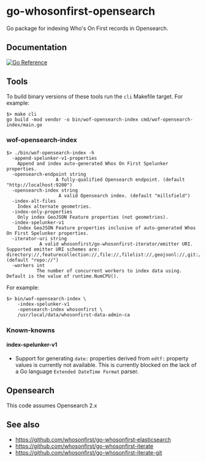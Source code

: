 # go-whosonfirst-opensearch
Go package for indexing Who's On First records in Opensearch.

## Documentation

[![Go Reference](https://pkg.go.dev/badge/github.com/sfomuseum/go-whosonfirst-opensearch.svg)](https://pkg.go.dev/github.com/sfomuseum/go-whosonfirst-opensearch)

## Tools

To build binary versions of these tools run the `cli` Makefile target. For example:

```
$> make cli
go build -mod vendor -o bin/wof-opensearch-index cmd/wof-opensearch-index/main.go
```

### wof-opensearch-index

```
$> ./bin/wof-opensearch-index -h
  -append-spelunker-v1-properties
	Append and index auto-generated Whos On First Spelunker properties.
  -opensearch-endpoint string
    			  A fully-qualified Opensearch endpoint. (default "http://localhost:9200")
  -opensearch-index string
    		       A valid Opensearch index. (default "millsfield")
  -index-alt-files
	Index alternate geometries.
  -index-only-properties
	Only index GeoJSON Feature properties (not geometries).
  -index-spelunker-v1
	Index GeoJSON Feature properties inclusive of auto-generated Whos On First Spelunker properties.
  -iterator-uri string
    		A valid whosonfirst/go-whosonfirst-iterator/emitter URI. Supported emitter URI schemes are: directory://,featurecollection://,file://,filelist://,geojsonl://,git://,repo:// (default "repo://")
  -workers int
    	   The number of concurrent workers to index data using. Default is the value of runtime.NumCPU().
```	

For example:

```
$> bin/wof-opensearch-index \
	-index-spelunker-v1
	-opensearch-index whosonfirst \
	/usr/local/data/whosonfirst-data-admin-ca
```

### Known-knowns

#### index-spelunker-v1

* Support for generating `date:` properties derived from `edtf:` property values is currently not available. This is currently blocked on the lack of a Go language `Extended DateTime Format` parser.

## Opensearch

This code assumes Opensearch 2.x

## See also

* https://github.com/whosonfirst/go-whosonfirst-elasticsearch
* https://github.com/whosonfirst/go-whosonfirst-iterate
* https://github.com/whosonfirst/go-whosonfirst-iterate-git
